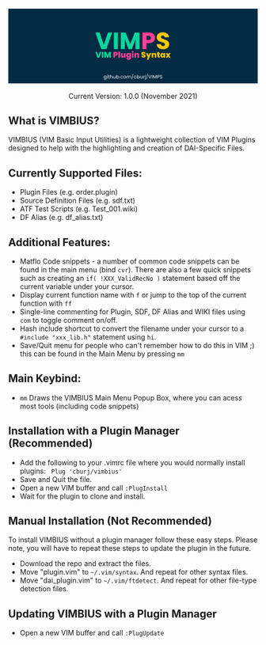 ![VIMPS Logo](VIMPS_Banner.png)

<p align="center">
    Current Version: 1.0.0 (November 2021)
</p>

## What is VIMBIUS?
VIMBIUS (VIM Basic Input Utilities) is a lightweight collection of VIM Plugins designed to help with the highlighting and creation of DAI-Specific Files.

## Currently Supported Files:
* Plugin Files (e.g. order.plugin)
* Source Definition Files (e.g. sdf.txt)
* ATF Test Scripts (e.g. Test_001.wiki)
* DF Alias (e.g. df_alias.txt)

## Additional Features:
* Matflo Code snippets - a number of common code snippets can be found in the main menu (bind ```cvr```). There are also a few quick snippets such as creating an ```if( !XXX_ValidRecNo )``` statement based off the current variable under your cursor.
* Display current function name with ```f``` or jump to the top of the current function with ```ff```
* Single-line commenting for Plugin, SDF, DF Alias and WIKI files using ```com``` to toggle comment on/off.
* Hash include shortcut to convert the filename under your cursor to a ```#include "xxx_lib.h"``` statement using ```hi```.
* Save/Quit menu for people who can't remember how to do this in VIM ;) this can be found in the Main Menu by pressing ```mm```

## Main Keybind:
* ```mm``` Draws the VIMBIUS Main Menu Popup Box, where you can acess most tools (including code snippets)

## Installation with a Plugin Manager (Recommended)
* Add the following to your .vimrc file where you would normally install plugins: ``` Plug 'cburj/vimbius'```
* Save and Quit the file.
* Open a new VIM buffer and call ```:PlugInstall```
* Wait for the plugin to clone and install.

## Manual Installation (Not Recommended)
To install VIMBIUS without a plugin manager follow these easy steps. Please note, you will have to repeat these steps to update the plugin in the future.
* Download the repo and extract the files.
* Move "plugin.vim" to ```~/.vim/syntax```. And repeat for other syntax files.
* Move "dai_plugin.vim" to ```~/.vim/ftdetect```. And repeat for other file-type detection files.

## Updating VIMBIUS with a Plugin Manager
* Open a new VIM buffer and call ```:PlugUpdate```
